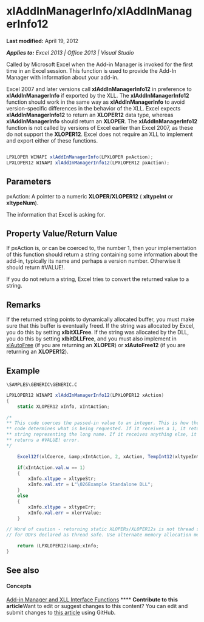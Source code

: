 
# xlAddInManagerInfo/xlAddInManagerInfo12

 **Last modified:** April 19, 2012

 _**Applies to:** Excel 2013 | Office 2013 | Visual Studio_

Called by Microsoft Excel when the Add-in Manager is invoked for the first time in an Excel session. This function is used to provide the Add-In Manager with information about your add-in.

Excel 2007 and later versions call  **xlAddInManagerInfo12** in preference to **xlAddInManagerInfo** if exported by the XLL. The **xlAddInManagerInfo12** function should work in the same way as **xlAddInManagerInfo** to avoid version-specific differences in the behavior of the XLL. Excel expects **xlAddInManagerInfo12** to return an **XLOPER12** data type, whereas **xlAddInManagerInfo** should return an **XLOPER**.
The  **xlAddInManagerInfo12** function is not called by versions of Excel earlier than Excel 2007, as these do not support the **XLOPER12**.
Excel does not require an XLL to implement and export either of these functions.

```C#

LPXLOPER WINAPI xlAddInManagerInfo(LPXLOPER pxAction);
LPXLOPER12 WINAPI xlAddInManagerInfo12(LPXLOPER12 pxAction);
```


## Parameters

pxAction: A pointer to a numeric **XLOPER/XLOPER12** ( **xltypeInt** or **xltypeNum**).

The information that Excel is asking for.


## Property Value/Return Value

If pxAction is, or can be coerced to, the number 1, then your implementation of this function should return a string containing some information about the add-in, typically its name and perhaps a version number. Otherwise it should return #VALUE!.

If you do not return a string, Excel tries to convert the returned value to a string.


## Remarks

If the returned string points to dynamically allocated buffer, you must make sure that this buffer is eventually freed. If the string was allocated by Excel, you do this by setting  **xlbitXLFree**. If the string was allocated by the DLL, you do this by setting  **xlbitDLLFree**, and you must also implement in  [xlAutoFree](f73d292c-d6d8-4be5-89c0-bef15db236d6.md) (if you are returning an **XLOPER**) or  **xlAutoFree12** (if you are returning an **XLOPER12**).


## Example

 `\SAMPLES\GENERIC\GENERIC.C`


```C#
LPXLOPER12 WINAPI xlAddInManagerInfo12(LPXLOPER12 xAction)
{
    static XLOPER12 xInfo, xIntAction;

/*
** This code coerces the passed-in value to an integer. This is how the
** code determines what is being requested. If it receives a 1, it returns a
** string representing the long name. If it receives anything else, it
** returns a #VALUE! error.
*/

    Excel12f(xlCoerce, &amp;xIntAction, 2, xAction, TempInt12(xltypeInt));

    if(xIntAction.val.w == 1) 
    {
        xInfo.xltype = xltypeStr;
        xInfo.val.str = L"\026Example Standalone DLL";
    }
    else 
    {
        xInfo.xltype = xltypeErr;
        xInfo.val.err = xlerrValue;
    }

// Word of caution - returning static XLOPERs/XLOPER12s is not thread safe
// for UDFs declared as thread safe. Use alternate memory allocation mechanisms.

    return (LPXLOPER12)&amp;xInfo;
} 

```


## See also


#### Concepts


 [Add-in Manager and XLL Interface Functions](e22d425a-75b2-412c-a07f-fb1915d08615.md)
****   **Contribute to this article**Want to edit or suggest changes to this content? You can edit and submit changes to  [this article](https://github.com/jhershey00/VBA_Excel_Test/OpenXMLCon/articles/63a73cd2-6479-4233-ad68-93379f940717.md) using GitHub.

